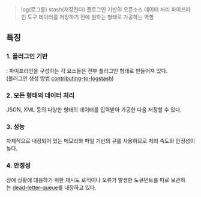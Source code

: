 > log(로그를) stash(저장한다)
> 플로그인 기반의 오픈소스 데이터 처리 파이프라인 도구
> 데이터를 저장하기 전에 원하는 형태로 가공하는 역할


## 특징

### 1. 플러그인 기반

: 파이프라인을 구성하는 각 요소들은 전부 플러그인 형태로 만들어져 있다.  
(플러그인 생성 방법 [contributing-to-logstash](https://www.elastic.co/guide/en/logstash/current/contributing-to-logstash.html))

### 2. 모든 형태의 데이터 처리

JSON, XML 등의 다양한 형태의 데이터를 입력받아 가공한 다음 저장할 수 있다.

### 3. 성능

자체적으로 내장되어 있는 메모리와 파일 기반의 큐를 사용하므로 처리 속도와 안정성이 높다.

### 4. 안정성

장애 상황에 대응하기 위한 재시도 로직이나 오류가 발생한 도큐먼트를 따로 보관하는 [dead-letter-queue](https://www.elastic.co/guide/en/logstash/current/dead-letter-queues.html)를 내장하고 있다.